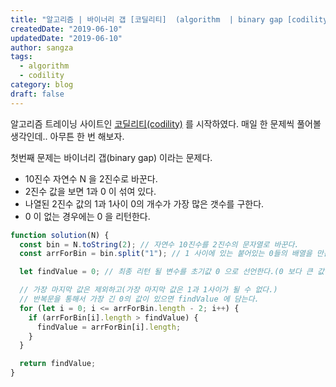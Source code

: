 ```yaml
---
title: "알고리즘 | 바이너리 갭 [코딜리티]  (algorithm  | binary gap [codility])"
createdDate: "2019-06-10"
updatedDate: "2019-06-10"
author: sangza
tags:
  - algorithm
  - codility
category: blog
draft: false
---
```


알고리즘 트레이닝 사이트인 [코딜리티(codility)](https://app.codility.com/programmers/) 를 시작하였다.
매일 한 문제씩 풀어볼 생각인데.. 아무튼 한 번 해보자.

첫번째 문제는 바이너리 갭(binary gap) 이라는 문제다.

- 10진수 자연수 N 을 2진수로 바꾼다.
- 2진수 값을 보면 1과 0 이 섞여 있다.
- 나열된 2진수 값의 1과 1사이 0의 개수가 가장 많은 갯수를 구한다.
- 0 이 없는 경우에는 0 을 리턴한다.

```javascript
function solution(N) {
  const bin = N.toString(2); // 자연수 10진수를 2진수의 문자열로 바꾼다.
  const arrForBin = bin.split("1"); // 1 사이에 있는 붙어있는 0들의 배열을 만든다.

  let findValue = 0; // 최종 리턴 될 변수를 초기값 0 으로 선언한다.(0 보다 큰 값이 없을 경우 0을 리턴)

  // 가장 마지막 값은 제외하고(가장 마지막 값은 1과 1사이가 될 수 없다.)
  // 반복문을 통해서 가장 긴 0의 값이 있으면 findValue 에 담는다.
  for (let i = 0; i <= arrForBin.length - 2; i++) {
    if (arrForBin[i].length > findValue) {
      findValue = arrForBin[i].length;
    }
  }

  return findValue;
}
```
